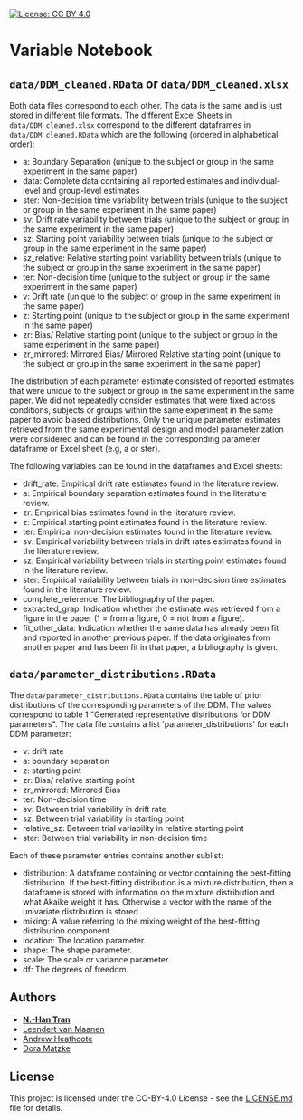 [![License: CC BY 4.0](https://img.shields.io/badge/License-CC%20BY%204.0-lightgrey.svg)](https://creativecommons.org/licenses/by/4.0/)

# Variable Notebook

## `data/DDM_cleaned.RData` or `data/DDM_cleaned.xlsx`
Both data files correspond to each other. The data is the same and is just stored in different file formats. The different Excel Sheets in `data/DDM_cleaned.xlsx` correspond to the different dataframes in `data/DDM_cleaned.RData` which are the following (ordered in alphabetical order):
- a: Boundary Separation (unique to the subject or group in the same experiment in the same paper)
- data: Complete data containing all reported estimates and individual-level and group-level estimates
- ster: Non-decision time variability between trials (unique to the subject or group in the same experiment in the same paper)
- sv: Drift rate variability between trials (unique to the subject or group in the same experiment in the same paper)  
- sz: Starting point variability between trials (unique to the subject or group in the same experiment in the same paper)
- sz_relative: Relative starting point variability between trials (unique to the subject or group in the same experiment in the same paper)
- ter: Non-decision time (unique to the subject or group in the same experiment in the same paper)
- v:  Drift rate (unique to the subject or group in the same experiment in the same paper)
- z: Starting point (unique to the subject or group in the same experiment in the same paper)
- zr: Bias/ Relative starting point (unique to the subject or group in the same experiment in the same paper)
- zr_mirrored: Mirrored Bias/ Mirrored Relative starting point (unique to the subject or group in the same experiment in the same paper)

The distribution of each parameter estimate consisted of reported estimates that were unique to the subject or group in the same experiment in the same paper. We did not repeatedly consider estimates that were fixed across conditions, subjects or groups within the same experiment in the same paper to avoid biased distributions. Only the unique parameter estimates retrieved from the same experimental design and model parameterization were considered and can be found in the corresponding parameter dataframe or Excel sheet (e.g, a or ster).

The following variables can be found in the dataframes and Excel sheets:
  
- drift_rate: Empirical drift rate estimates found in the literature review.  
- a: Empirical boundary separation estimates found in the literature review.  
- zr: Empirical bias estimates found in the literature review.  
- z: Empirical starting point estimates found in the literature review.  
- ter: Empirical non-decision estimates found in the literature review.  
- sv: Empirical variability between trials in drift rates estimates found in the literature review.  
- sz: Empirical variability between trials in starting point estimates found in the literature   review.  
- ster: Empirical variability between trials in non-decision time estimates found in the literature review.  
- complete_reference: The bibliography of the paper.  
- extracted_grap: Indication whether the estimate was retrieved from a figure in the paper (1 = from a figure, 0 = not from a figure).  
- fit_other_data: Indication whether the same data has already been fit and reported in another previous paper. If the data originates from another paper and has been fit in that paper, a bibliography is given.  


## `data/parameter_distributions.RData`
The `data/parameter_distributions.RData` contains the table of prior distributions of the corresponding parameters of the DDM. The values correspond to table 1 "Generated representative distributions for DDM parameters".
The data file contains a list 'parameter_distributions' for each DDM parameter:   
- v: drift rate  
- a: boundary separation  
- z: starting point  
- zr: Bias/ relative starting point  
- zr_mirrored: Mirrored Bias  
- ter: Non-decision time  
- sv: Between trial variability in drift rate  
- sz: Between trial variability in starting point  
- relative_sz: Between trial variability in relative starting point  
- ster: Between trial variability in non-decision time  
  

Each of these parameter entries contains another sublist:  
- distribution: A dataframe containing or vector containing the best-fitting distribution. If the best-fitting distribution is a mixture distribution, then a dataframe is stored with information on the mixture distribution and what Akaike weight it has. Otherwise a vector with the name of the univariate distribution is stored.  
- mixing: A value referring to the mixing weight of the best-fitting distribution component.   
- location: The location parameter.  
- shape: The shape parameter.  
- scale: The scale or variance parameter.  
- df: The degrees of freedom.  

## Authors

* **[N.-Han Tran](https://www.eva.mpg.de/ecology/staff/han-tran/index.html)**  
* [Leendert van Maanen](http://leendertvanmaanen.com/)  
* [Andrew Heathcote](http://www.tascl.org/andrew-heathcote.html)  
* [Dora Matzke](http://dora.erbe-matzke.com/)  


## License

This project is licensed under the CC-BY-4.0 License - see the [LICENSE.md](LICENSE.md) file for details.
